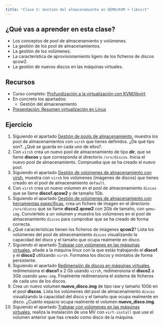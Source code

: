 ```yaml
---
title: "Clase 2: Gestión del almacenamiento en QEMU/KVM + libvirt"
---
```


## ¿Qué vas a aprender en esta clase?

* Los conceptos de pool de almacenamiento y volúmenes.
* La gestión de los pool de almacenamientos.
* La gestión de los volúmenes.
* La característica de aprovisionamiento ligero de los ficheros de discos qcow2.
* La gestión de nuevos discos en las máquinas virtuales.

## Recursos

* Curso completo: [Profundización a la virtualización con KVM/libvirt](https://github.com/josedom24/curso_kvm_ow/blob/main/curso2)
* En concreto los apartados:
  * Gestión del almacenamiento
* [Presentación: Resumen virtualización en Linux](https://fp.josedomingo.org/sri/pdf/resumen_virtualizacion.pdf)

## Ejercicio

1. Siguiendo el apartado [Gestión de pools de almacenamiento](https://github.com/josedom24/curso_kvm_ow/blob/main/curso2/contenidos/unidad04/clase2.md), muestra los pool de almacenamientos con `virsh` que tienes definidos. ¿De qué tipo son?. ¿Qué se guarda en cada uno de ellos?.
2. Con `virsh` crea un nuevo pool de almacenamiento de tipo **dir**, que se llame **discos** y que corresponda al directorio `/srv/discos`. Inicia el nuevo pool de almacenamiento. Comprueba que se ha creado el nuevo pool.
3. Siguiendo el apartado [Gestión de volúmenes de almacenamiento con virsh](https://github.com/josedom24/curso_kvm_ow/blob/main/curso2/contenidos/unidad04/clase3.md), muestra con `virsh` los volúmenes (imágenes de discos) que tienes creado en el pool de almacenamiento `default`. 
4. Con `virsh` crea un nuevo volumen en el pool de almacenamiento `discos` que se llame **disco1.qcow2** y de tamaño 1Gb.
5. Siguiendo el apartado [Gestión de volúmenes de almacenamiento con herramientas específicas](https://github.com/josedom24/curso_kvm_ow/blob/main/curso2/contenidos/unidad04/clase4.md), crea un fichero de imagen en el directorio `/srv/discos` que se llame **disco2.qcow2** con 2Gb de tamaño, con `qemu-img`. Conviértelo a un volumen y muestra los volúmenes en el pool de almacenamiento `discos` para comprobar que se ha creado de forma correcta.
6. ¿Qué características tienen los ficheros de imágenes **qcow2**? Lista los volúmenes del pool de almacenamiento `discos` visualizando la capacidad del disco y el tamaño que ocupa realmente en disco.
7. Siguiendo el apartado [Trabajar con volúmenes en las máquinas virtuales](https://github.com/josedom24/curso_kvm_ow/blob/main/curso2/contenidos/unidad04/clase5.md), añade a la máquina linux con la que estás trabajando el **disco1** y el **disco2** utilizando `virsh`. Formatea los discos y móntalos de forma persistente.
8. Siguiendo el apartado [Redimensión de discos en máquinas virtuales](https://github.com/josedom24/curso_kvm_ow/blob/main/curso2/contenidos/unidad04/clase6.md), redimensiona el **disco1** a 2 Gb usando `virsh`, redimensiona el **disco2** a 3Gb usando `qemu-img`. Finalmente redimensiona el sistema de ficheros de cada uno de los discos.
9. Crea un nuevo volumen **nuevo_disco.img** de tipo raw y tamaño 10Gb en el pool **discos**. Lista los volúmenes del pool de almacenamiento `discos` visualizando la capacidad del disco y el tamaño que ocupa realmente en disco. ¿Cuánto espacio ocupa realmente el volumen **nuevo_disco.img**.
10. Siguiendo el apartado [Trabajar con volúmenes en las máquinas virtuales](https://github.com/josedom24/curso_kvm_ow/blob/main/curso2/contenidos/unidad04/clase5.md), realiza la instalación de una MV con `virt-install` que use el volumen anterior que has creado como disco de la máquina.
